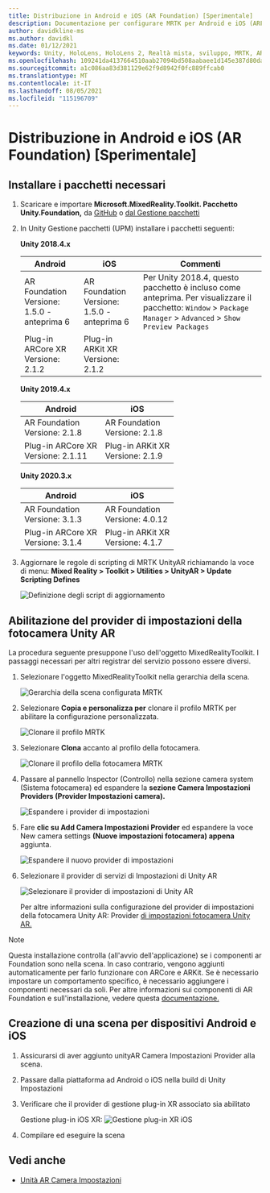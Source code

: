 ```yaml
---
title: Distribuzione in Android e iOS (AR Foundation) [Sperimentale]
description: Documentazione per configurare MRTK per Android e iOS (ARFoundation) in unity
author: davidkline-ms
ms.author: davidkl
ms.date: 01/12/2021
keywords: Unity, HoloLens, HoloLens 2, Realtà mista, sviluppo, MRTK, AR Core, AR Kit, iOS, IOS, Android, AR Foundation
ms.openlocfilehash: 109241da4137664510aab27094bd508aabaee1d145e387d80da9df259dc730a1
ms.sourcegitcommit: a1c086aa83d381129e62f9d8942f0fc889ffcab0
ms.translationtype: MT
ms.contentlocale: it-IT
ms.lasthandoff: 08/05/2021
ms.locfileid: "115196709"
---
```

# <a name="deploying-to-android-and-ios-ar-foundation-experimental"></a>Distribuzione in Android e iOS (AR Foundation) [Sperimentale]

## <a name="install-required-packages"></a>Installare i pacchetti necessari

1. Scaricare e importare **Microsoft.MixedReality.Toolkit. Pacchetto Unity.Foundation,** da [GitHub](https://github.com/microsoft/MixedRealityToolkit-Unity/releases/) o [dal Gestione pacchetti](../configuration/usingupm.md)

1. In Unity Gestione pacchetti (UPM) installare i pacchetti seguenti:

    **Unity 2018.4.x**

    | **Android** | **iOS** | Commenti |
    | --- | --- | --- |
    | AR Foundation  <br/> Versione: 1.5.0 - anteprima 6 | AR Foundation  <br/> Versione: 1.5.0 - anteprima 6 | Per Unity 2018.4, questo pacchetto è incluso come anteprima. Per visualizzare il pacchetto: `Window` > `Package Manager` > `Advanced` > `Show Preview Packages` |
    | Plug-in ARCore XR <br/> Versione: 2.1.2 | Plug-in ARKit XR <br/> Versione: 2.1.2 | |

    **Unity 2019.4.x**

    | **Android** | **iOS** |
    | --- | --- |
    | AR Foundation  <br/> Versione: 2.1.8 |  AR Foundation  <br/> Versione: 2.1.8 |
    | Plug-in ARCore XR <br/> Versione: 2.1.11 | Plug-in ARKit XR <br/> Versione: 2.1.9 |

    **Unity 2020.3.x**

    | **Android** | **iOS** |
    | --- | --- |
    | AR Foundation  <br/> Versione: 3.1.3 |  AR Foundation  <br/> Versione: 4.0.12 |
    | Plug-in ARCore XR <br/> Versione: 3.1.4 | Plug-in ARKit XR <br/> Versione: 4.1.7 |

1. Aggiornare le regole di scripting di MRTK UnityAR richiamando la voce di menu: **Mixed Reality > Toolkit > Utilities > UnityAR > Update Scripting Defines**

    ![Definizione degli script di aggiornamento](../features/images/UpdateScriptingDefineUnityAR.png)


## <a name="enabling-the-unity-ar-camera-settings-provider"></a>Abilitazione del provider di impostazioni della fotocamera Unity AR

La procedura seguente presuppone l'uso dell'oggetto MixedRealityToolkit. I passaggi necessari per altri registrar del servizio possono essere diversi.

1. Selezionare l'oggetto MixedRealityToolkit nella gerarchia della scena.

    ![Gerarchia della scena configurata MRTK](../features/images/MRTK_ConfiguredHierarchy.png)

1. Selezionare **Copia e personalizza per** clonare il profilo MRTK per abilitare la configurazione personalizzata.

    ![Clonare il profilo MRTK](../features/images/camera-system/CloneProfileARFoundation.png)

1. Selezionare **Clona** accanto al profilo della fotocamera.

    ![Clonare il profilo della fotocamera MRTK](../features/images/camera-system/CloneCameraProfileARFoundation.png)

1. Passare al pannello Inspector (Controllo) nella sezione camera system (Sistema fotocamera) ed espandere la **sezione Camera Impostazioni Providers (Provider Impostazioni camera).**

    ![Espandere i provider di impostazioni](../features/images/camera-system/ExpandProviders.png)

1. Fare **clic su Add Camera Impostazioni Provider** ed espandere la voce New camera settings **(Nuove impostazioni fotocamera) appena** aggiunta.

    ![Espandere il nuovo provider di impostazioni](../features/images/camera-system/ExpandNewProvider.png)

1. Selezionare il provider di servizi di Impostazioni di Unity AR

    ![Selezionare il provider di impostazioni di Unity AR](../features/images/camera-system/SelectUnityArSettings.png)

    Per altre informazioni sulla configurazione del provider di impostazioni della fotocamera Unity AR: Provider [di impostazioni fotocamera Unity AR.](../features/camera-system/unity-ar-camera-settings.md)

> [!NOTE]
> Questa installazione controlla (all'avvio dell'applicazione) se i componenti ar Foundation sono nella scena. In caso contrario, vengono aggiunti automaticamente per farlo funzionare con ARCore e ARKit.
> Se è necessario impostare un comportamento specifico, è necessario aggiungere i componenti necessari da soli.
> Per altre informazioni sui componenti di AR Foundation e sull'installazione, vedere questa [documentazione.](https://docs.unity3d.com/Packages/com.unity.xr.arfoundation@2.2/manual/index.html#samples)

## <a name="building-a-scene-for-android-and-ios-devices"></a>Creazione di una scena per dispositivi Android e iOS

1. Assicurarsi di aver aggiunto unityAR Camera Impostazioni Provider alla scena.

1. Passare dalla piattaforma ad Android o iOS nella build di Unity Impostazioni

1. Verificare che il provider di gestione plug-in XR associato sia abilitato

    Gestione plug-in iOS XR:  ![ Gestione plug-in XR iOS](../features/images/XRManagementiOS.png)

1. Compilare ed eseguire la scena

## <a name="see-also"></a>Vedi anche

- [Unità AR Camera Impostazioni](../features/camera-system/unity-ar-camera-settings.md)
